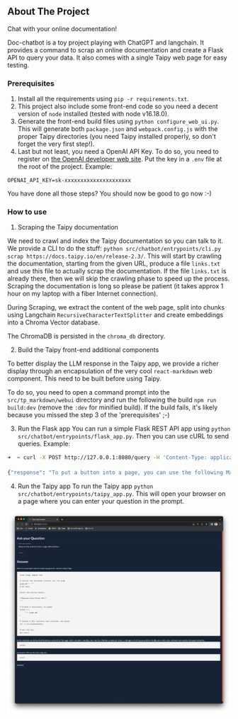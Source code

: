 ## About The Project

Chat with your online documentation!

Doc-chatbot is a toy project playing with ChatGPT and langchain.
It provides a command to scrap an online documentation and create a Flask API to query your data.
It also comes with a single Taipy web page for easy testing.

### Prerequisites

1. Install all the requirements using `pip -r requirements.txt`.
2. This project also include some front-end code so you need a decent version of `node` installed (tested with node v16.18.0).
3. Generate the front-end build files using `python configure_web_ui.py`. This will generate both `package.json` and `webpack.config.js` with the proper Taipy directories (you need Taipy installed properly, so don't forget the very first step!).
4. Last but not least, you need a OpenAI API Key. To do so, you need to register on [the OpenAI developer web site](https://platform.openai.com). Put the key in a `.env` file at the root of the project. Example:

```
OPENAI_API_KEY=sk-xxxxxxxxxxxxxxxxxxxxx
```

You have done all those steps? You should now be good to go now :-)

### How to use

1. Scraping the Taipy documentation

We need to crawl and index the Taipy documentation so you can talk to it. We provide a CLI to do the stuff: `python src/chatbot/entrypoints/cli.py scrap https://docs.taipy.io/en/release-2.3/`.
This will start by crawling the documentation, starting from the given URL, produce a file `links.txt` and use this file to actually scrap the documentation. If the file `links.txt` is already there, then we will skip the crawling phase to speed up the process. Scraping the documentation is long so please be patient (it takes approx 1 hour on my laptop with a fiber Internet connection).

During Scraping, we extract the content of the web page, split into chunks using Langchain `RecursiveCharacterTextSplitter` and create embeddings into a Chroma Vector database.

The ChromaDB is persisted in the `chroma_db` directory.

2. Build the Taipy front-end additional components

To better display the LLM response in the Taipy app, we provide a richer display through an encapsulation of the very cool `react-markdown` web component.
This need to be built before using Taipy.

To do so, you need to open a command prompt into the `src/tp_markdown/webui` directory and run the following the build `npm run build:dev` (remove the `:dev` for minified build).
If the build fails, it's likely because you missed the step 3 of the 'prerequisites' ;-)

3. Run the Flask app
   You can run a simple Flask REST API app using `python src/chatbot/entrypoints/flask_app.py`.
   Then you can use cURL to send queries. Example:

````bash
➜  ~ curl -X POST http://127.0.0.1:8080/query -H 'Content-Type: application/json' -d '{"question": "Show me how to put a button into a page."}'

{"response": "To put a button into a page, you can use the following Markdown syntax:\n\n```\n<|Button Text|button|>\n```\n\nHere's an example of how you can add a button to a page:\n\n```\npage=\"\"\"\n<|Button in first column|button|>\n\"\"\"\n```\n\nYou can replace \"Button Text\" with the desired text for your button. This Markdown fragment can be added to the definition of your page.\n\n(Source: https://docs.taipy.io/en/release-2.3/manuals/gui/pages/)"}%
````

4. Run the Taipy app
   To run the Taipy app `python src/chatbot/entrypoints/taipy_app.py`. This will open your browser on a page where you can enter your question in the prompt.

![Screenshot](docs/images/screenshot.png)
